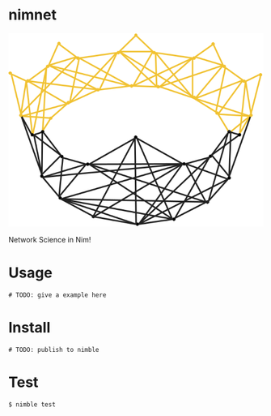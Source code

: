 # nimnet

![nimnet-logo](nimnet-logo.png)

Network Science in Nim!

# Usage

```
# TODO: give a example here
```

# Install

```
# TODO: publish to nimble
```

# Test

```
$ nimble test
```